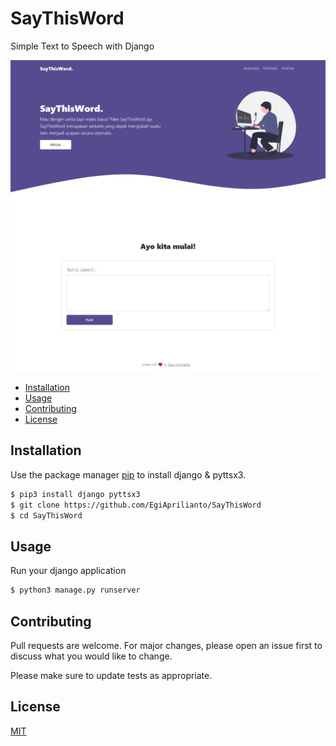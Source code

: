 # SayThisWord

Simple Text to Speech with Django

![SayThisWord](https://raw.githubusercontent.com/EgiAprilianto/SayThisWord/main/.img/ss.png)

- [Installation](#installation)
- [Usage](#usage)
- [Contributing](#contributing)
- [License](#license)

## Installation

Use the package manager [pip](https://pip.pypa.io/en/stable/) to install django & pyttsx3.

```bash
$ pip3 install django pyttsx3
$ git clone https://github.com/EgiAprilianto/SayThisWord
$ cd SayThisWord  
```

## Usage
Run your django application
```bash
$ python3 manage.py runserver
```

## Contributing
Pull requests are welcome. For major changes, please open an issue first to discuss what you would like to change.

Please make sure to update tests as appropriate.

## License
[MIT](https://choosealicense.com/licenses/mit/)
